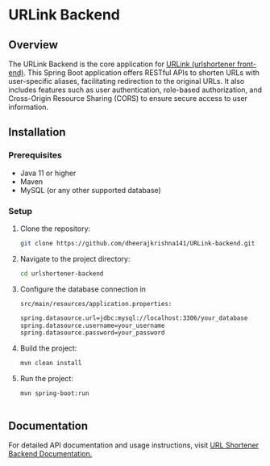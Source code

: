 # URLink Backend

## Overview
The URLink Backend is the core application for [URLink (urlshortener front-end)](https://github.com/dheerajkrishna141/URLink-frontend). This Spring Boot application offers RESTful APIs to shorten URLs with user-specific aliases, facilitating redirection to the original URLs. It also includes features such as user authentication, role-based authorization, and Cross-Origin Resource Sharing (CORS) to ensure secure access to user information.

## Installation

### Prerequisites

- Java 11 or higher
- Maven
- MySQL (or any other supported database)

### Setup

1. Clone the repository:
   
   ```bash
   git clone https://github.com/dheerajkrishna141/URLink-backend.git
3. Navigate to the project directory:
   
   ```bash
   cd urlshortener-backend
4. Configure the database connection in
   
   ```src/main/resources/application.properties:```

   ```bash
   spring.datasource.url=jdbc:mysql://localhost:3306/your_database
   spring.datasource.username=your_username
   spring.datasource.password=your_password
5. Build the project:
   ```bash
   mvn clean install
6. Run the project:
   ```bash
   mvn spring-boot:run



## Documentation
For detailed API documentation and usage instructions, visit [ URL Shortener Backend Documentation.](https://dheerajkrishna141.github.io/URL_Shortener-backend/api-docs.html) 
